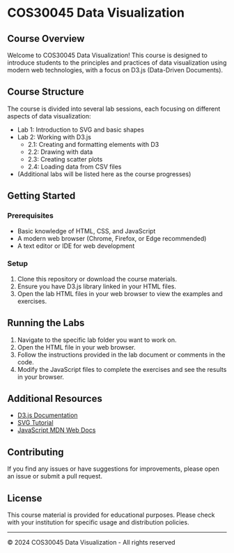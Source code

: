 # COS30045 Data Visualization

## Course Overview

Welcome to COS30045 Data Visualization! This course is designed to introduce students to the principles and practices of data visualization using modern web technologies, with a focus on D3.js (Data-Driven Documents).

## Course Structure

The course is divided into several lab sessions, each focusing on different aspects of data visualization:

- Lab 1: Introduction to SVG and basic shapes
- Lab 2: Working with D3.js
  - 2.1: Creating and formatting elements with D3
  - 2.2: Drawing with data
  - 2.3: Creating scatter plots
  - 2.4: Loading data from CSV files
- (Additional labs will be listed here as the course progresses)

## Getting Started

### Prerequisites

- Basic knowledge of HTML, CSS, and JavaScript
- A modern web browser (Chrome, Firefox, or Edge recommended)
- A text editor or IDE for web development

### Setup

1. Clone this repository or download the course materials.
2. Ensure you have D3.js library linked in your HTML files.
3. Open the lab HTML files in your web browser to view the examples and exercises.

## Running the Labs

1. Navigate to the specific lab folder you want to work on.
2. Open the HTML file in your web browser.
3. Follow the instructions provided in the lab document or comments in the code.
4. Modify the JavaScript files to complete the exercises and see the results in your browser.

## Additional Resources

- [D3.js Documentation](https://d3js.org/)
- [SVG Tutorial](https://developer.mozilla.org/en-US/docs/Web/SVG/Tutorial)
- [JavaScript MDN Web Docs](https://developer.mozilla.org/en-US/docs/Web/JavaScript)

## Contributing

If you find any issues or have suggestions for improvements, please open an issue or submit a pull request.

## License

This course material is provided for educational purposes. Please check with your institution for specific usage and distribution policies.

---

© 2024 COS30045 Data Visualization - All rights reserved
